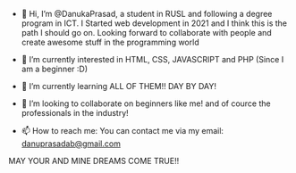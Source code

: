- 👋 Hi, I’m @DanukaPrasad, a student in RUSL and following a degree program in ICT. I Started web development in 2021 and I think this is the path I should go on. Looking forward to collaborate with people and create awesome stuff in the programming world

- 👀 I’m currently interested in HTML, CSS, JAVASCRIPT and PHP (Since I am a beginner :D)

- 🌱 I’m currently learning ALL OF THEM!! DAY BY DAY!

- 💞️ I’m looking to collaborate on beginners like me! and of cource the professionals in the industry!

- 📫 How to reach me: You can contact me via my email: danuprasadab@gmail.com

MAY YOUR AND MINE DREAMS COME TRUE!!
